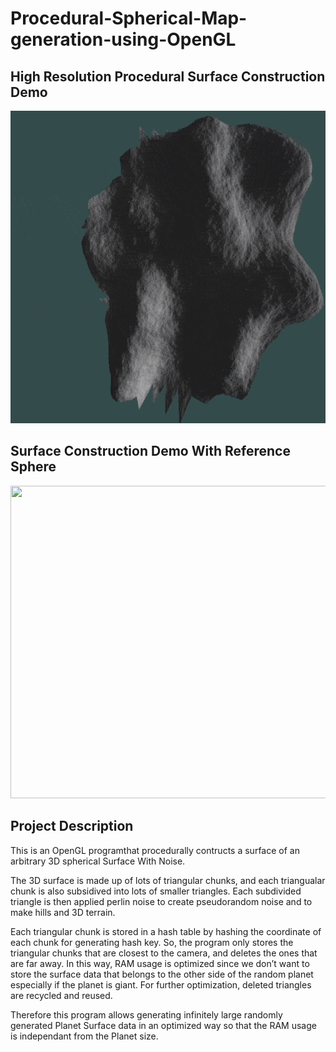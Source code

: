 # Procedural-Spherical-Map-generation-using-OpenGL

## High Resolution Procedural Surface Construction Demo


<p align="center">
<img src="patchDemo.gif" width="700" height="500"/>
</p>

## Surface Construction Demo With Reference Sphere

<p align="center">
<img src="video.gif" width="700" height="500"/>
</p>

## Project Description

This is an OpenGL programthat procedurally contructs a surface of an arbitrary 3D spherical Surface With Noise.

The 3D surface is made up of lots of triangular chunks, and each triangualar chunk is also subsidived into lots of smaller triangles. Each subdivided triangle is then applied perlin noise to create pseudorandom noise and to make hills and 3D terrain.

Each triangular chunk is stored in a hash table by hashing the coordinate of each chunk for generating hash key. So, the program only stores the triangular chunks that are closest to the camera, and deletes the ones that are far away. In this way, RAM usage is optimized since we don’t want to store the surface data that belongs to the other side of the random planet especially if the planet is giant. For further optimization, deleted triangles are recycled and reused.

Therefore this program allows generating infinitely large randomly generated Planet Surface data in an optimized way so that the RAM usage is independant from the Planet size. 
